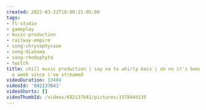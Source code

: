 ```yaml
---
created: 2022-03-22T18:00:21-05:00
tags:
- fl-studio
- gameplay
- music-production
- railway-empire
- song-chrysophyceae
- song-diatoma
- song-rhodophyta
- twitch
title: chill music production | say no to whirly bois | oh no it's been more than
  a week since i've streamed
videoDuration: 13484
videoId: '692137641'
videoShorts: []
videoThumbId: /videos/692137641/pictures/1578449135
---
```

